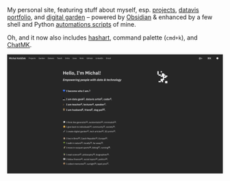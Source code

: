 My personal site, featuring stuff about myself, esp. [projects](https://michalkolacek.xyz/projects),
[datavis portfolio](https://michalkolacek.xyz/datavis), and [digital garden](https://michalkolacek.xyz/garden)
– powered by [Obsidian](https://obsidian.md/) & enhanced by a few shell and Python 
[automations scripts](/utilities) of mine.

Oh, and it now also includes [hashart](https://michalkolacek.xyz/hashart), command palette (`cmd+k`),
and [ChatMK](https://michalkolacek.xyz//chatmk).

![](/assets/img/screenshot.png)
